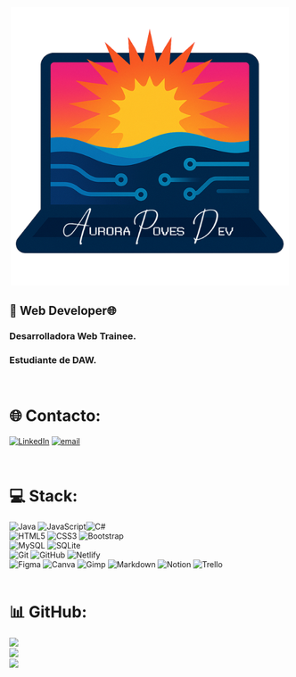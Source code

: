 <p align="center">
  <img src="https://github.com/APoves/APoves/blob/main/logo.png" alt="Mi Logo" width="500"/>
</p>



## 👾 Web Developer🌐 <br>


### Desarrolladora Web Trainee.
### Estudiante de DAW. 
<br>






# 🌐 Contacto:
[![LinkedIn](https://img.shields.io/badge/LinkedIn-%230077B5.svg?logo=linkedin&logoColor=white)](https://linkedin.com/in/www.linkedin.com/in/auroramarinapoves) [![email](https://img.shields.io/badge/Email-D14836?logo=gmail&logoColor=white)](mailto:marinapoves@gmail.com) 



<br>

# 💻 Stack:
 ![Java](https://img.shields.io/badge/java-%23ED8B00.svg?style=flat&logo=openjdk&logoColor=white) ![JavaScript](https://img.shields.io/badge/javascript-%23323330.svg?style=flat&logo=javascript&logoColor=%23F7DF1E)![C#](https://img.shields.io/badge/c%23-%23239120.svg?style=flat&logo=csharp&logoColor=white)
<br>
![HTML5](https://img.shields.io/badge/html5-%23E34F26.svg?style=flat&logo=html5&logoColor=white) ![CSS3](https://img.shields.io/badge/css3-%231572B6.svg?style=flat&logo=css3&logoColor=white)  ![Bootstrap](https://img.shields.io/badge/bootstrap-%238511FA.svg?style=flat&logo=bootstrap&logoColor=white) 
<br>
![MySQL](https://img.shields.io/badge/mysql-4479A1.svg?style=flat&logo=mysql&logoColor=white) ![SQLite](https://img.shields.io/badge/sqlite-%2307405e.svg?style=flat&logo=sqlite&logoColor=white) 
<br>
![Git](https://img.shields.io/badge/git-%23F05033.svg?style=flat&logo=git&logoColor=white) ![GitHub](https://img.shields.io/badge/github-%23121011.svg?style=flat&logo=github&logoColor=white)  ![Netlify](https://img.shields.io/badge/netlify-%23000000.svg?style=flat&logo=netlify&logoColor=#00C7B7) 
<br>
![Figma](https://img.shields.io/badge/figma-%23F24E1E.svg?style=flat&logo=figma&logoColor=white) ![Canva](https://img.shields.io/badge/Canva-%2300C4CC.svg?style=flat&logo=Canva&logoColor=white) ![Gimp](https://img.shields.io/badge/Gimp-657D8B?style=flat&logo=gimp&logoColor=FFFFFF) ![Markdown](https://img.shields.io/badge/markdown-%23000000.svg?style=flat&logo=markdown&logoColor=white) ![Notion](https://img.shields.io/badge/Notion-%23000000.svg?style=flat&logo=notion&logoColor=white)  ![Trello](https://img.shields.io/badge/Trello-%23026AA7.svg?style=flat&logo=Trello&logoColor=white) 
<br>
<br>

# 📊 GitHub:
![](https://github-readme-stats.vercel.app/api?username=APoves&theme=jolly&hide_border=false&include_all_commits=true&count_private=true)<br/>
![](https://nirzak-streak-stats.vercel.app/?user=APoves&theme=jolly&hide_border=false)<br/>
![](https://github-readme-stats.vercel.app/api/top-langs/?username=APoves&theme=jolly&hide_border=false&include_all_commits=true&count_private=true&layout=compact)

